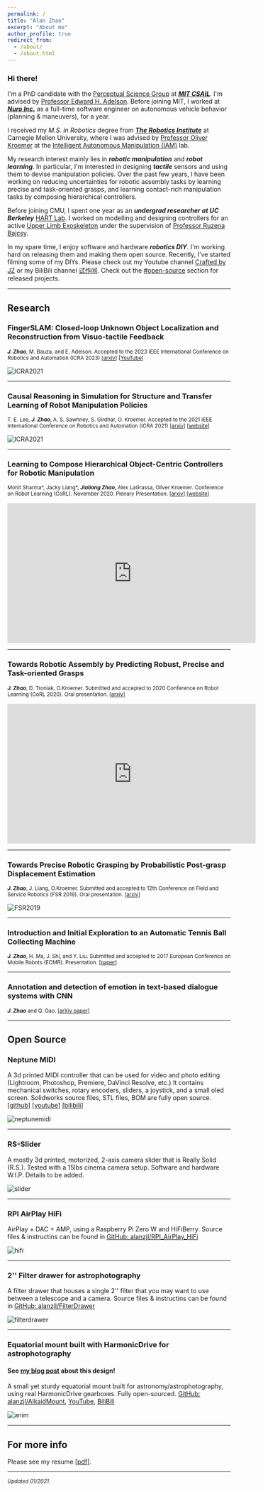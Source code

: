 ```yaml
---
permalink: /
title: "Alan Zhao"
excerpt: "About me"
author_profile: true
redirect_from: 
  - /about/
  - /about.html
---
```


### Hi there!
 
I'm a PhD candidate with the [Perceptual Science Group](http://persci.mit.edu/) at [***MIT CSAIL***](https://www.csail.mit.edu/). 
I'm advised by [Professor Edward H. Adelson](http://persci.mit.edu/people/adelson). 
Before joining MIT, I worked at [***Nuro Inc.***](https://www.nuro.ai/) as a full-time software engineer on autonomous vehicle behavior (planning & maneuvers), for a year. 

I received my *M.S. in Robotics* degree from [***The Robotics Institute***](https://www.ri.cmu.edu/) at Carnegie Mellon University, where I was advised by [Professor Oliver Kroemer](https://www.ri.cmu.edu/ri-faculty/oliver-kroemer/) at the [Intelligent Autonomous Manipulation (IAM)](https://labs.ri.cmu.edu/iam/) lab.

My research interest mainly lies in ***robotic manipulation*** and ***robot learning***. In particular, I'm interested in designing ***tactile*** sensors and using them to devise manipulation policies. 
Over the past few years, I have been working on reducing uncertainties for robotic assembly tasks by learning precise and task-oriented grasps, and learning contact-rich manipulation tasks by composing hierarchical controllers.

Before joining CMU, I spent one year as an ***undergrad researcher at UC Berkeley*** [HART Lab](http://hart.berkeley.edu/). 
I worked on modelling and designing controllers for an active [Upper Limb Exoskeleton](http://hart.berkeley.edu/exoskeletons.html) under the supervision of [Professor Ruzena Bajcsy](https://people.eecs.berkeley.edu/~bajcsy/).

In my spare time, I enjoy software and hardware ***robotics DIY***.
I'm working hard on releasing them and making them open source.
Recently, I've started filming some of my DIYs. 
Please check out my Youtube channel [Crafted by JZ](https://www.youtube.com/channel/UCnIEhwA_XKNF-f2FF7HhlJQ) or my BiliBili channel [试作间](https://space.bilibili.com/1400874850).
Check out the [#open-source](#open-source) section for released projects.

<a id="research"></a>

<hr style="height:2px;border-width:0;color:gray;background-color:gray">

## Research


### **FingerSLAM: Closed-loop Unknown Object Localization and Reconstruction from Visuo-tactile Feedback**

<sup>***J. Zhao***, M. Bauza, and E. Adelson. Accepted to the 2023 IEEE International Conference on Robotics and Automation (ICRA 2023) [[arxiv](https://arxiv.org/abs/2303.07997)] [[YouTube](https://youtu.be/f9qXYeQI9_M)]</sup>

![ICRA2021](/images/fingerslam.gif)


-----

### **Causal Reasoning in Simulation for Structure and Transfer Learning of Robot Manipulation Policies**

<sup>T. E. Lee, ***J. Zhao***, A. S. Sawhney, S. Girdhar, O. Kroemer. Accepted to the 2021 IEEE International Conference on Robotics and Automation (ICRA 2021) [[arxiv](https://arxiv.org/abs/2103.16772)] [[website](https://sites.google.com/view/crest-causal-struct-xfer-manip)]</sup>

![ICRA2021](/images/icra2021.png)

-----

### **Learning to Compose Hierarchical Object-Centric Controllers for Robotic Manipulation**

<sup>Mohit Sharma\*, Jacky Liang\*, ***Jialiang Zhao***, Alex LaGrassa, Oliver Kroemer. Conference on Robot Learning (CoRL). November 2020. Plenary Presentation. [[arxiv](https://arxiv.org/abs/2011.04627)] [[website](https://sites.google.com/view/compositional-object-control/)]</sup>

<iframe width="560" height="315" src="https://www.youtube.com/embed/JZwlys5Jdfo" title="YouTube video player" frameborder="0" allow="accelerometer; autoplay; clipboard-write; encrypted-media; gyroscope; picture-in-picture" allowfullscreen></iframe>

-----

### **Towards Robotic Assembly by Predicting Robust, Precise and Task-oriented Grasps**

<sup>***J. Zhao***, D. Troniak, O.Kroemer. Submitted and accepted to 2020 Conference on Robot Learning (CoRL 2020). Oral presentation. [[arxiv](https://arxiv.org/abs/2011.02462)]</sup>

<iframe width="560" height="315" src="https://www.youtube.com/embed/6F54Cta-q7I" title="YouTube video player" frameborder="0" allow="accelerometer; autoplay; clipboard-write; encrypted-media; gyroscope; picture-in-picture" allowfullscreen></iframe>

-----

### **Towards Precise Robotic Grasping by Probabilistic Post-grasp Displacement Estimation**

<sup>***J. Zhao***, J. Liang, O.Kroemer. Submitted and accepted to 12th Conference on Field and Service Robotics (FSR 2019). Oral presentation. [[arxiv](https://arxiv.org/abs/1909.02129)]</sup>

![FSR2019](/images/FSR2019.png)

-----

### **Introduction and Initial Exploration to an Automatic Tennis Ball Collecting Machine**

<sup>***J. Zhao***, H. Ma, J. Shi, and Y. Liu. Submitted and accepted to 2017 European Conference on Mobile Robots (ECMR). Presentation. [[paper](https://ieeexplore.ieee.org/document/8098684)]</sup>

<!-- ![tennimate](/images/tennimate.png) -->


-----

### **Annotation and detection of emotion in text-based dialogue systems with CNN**

<sup>***J. Zhao*** and Q. Gao. [[arXiv paper](https://arxiv.org/abs/1710.00987)]</sup>

<hr style="height:2px;border-width:0;color:gray;background-color:gray">

<a id="open-source"></a>

## Open Source

### **Neptune MIDI**
A 3d printed MIDI controller that can be used for video and photo editing (Lightroom, Photoshop, Premiere, DaVinci Resolve, etc.)
It contains mechanical switches, rotary encoders, sliders, a joystick, and a small oled screen. Solidworks source files, STL files, BOM are fully open source. [[github](https://github.com/alanzjl/NeptuneMIDI)]  [[youtube](https://www.youtube.com/watch?v=679nCupdGUM)]  [[bilibili](https://www.bilibili.com/video/BV15q4y1V7St?from=search&seid=7278600609111384034)]

![neptunemidi](https://github.com/alanzjl/NeptuneMIDI/raw/master/rendering/p1.JPG)

-----

### **RS-Slider**
A mostly 3d printed, motorized, 2-axis camera slider that is Really Solid (R.S.). 
Tested with a 15lbs cinema camera setup. 
Software and hardware W.I.P. Details to be added.

![slider](/images/rs_slider.jpeg)

-----

### **RPI AirPlay HiFi**
AirPlay + DAC + AMP, using a Raspberry Pi Zero W and HiFiBerry. Source files & instructins can be found in [GitHub: alanzjl/RPI_AirPlay_HiFi](https://github.com/alanzjl/RPI_AirPlay_HiFi)

![hifi](/images/explode.JPG)

-----

### **2'' Filter drawer for astrophotography**
A filter drawer that houses a single 2'' filter that you may want to use between a telescope and a camera. Source files & instructins can be found in [GitHub: alanzjl/FilterDrawer](https://github.com/alanzjl/FilterDrawer)

![filterdrawer](/images/filter_drawer.gif)

-----

### **Equatorial mount built with HarmonicDrive for astrophotography**

#### See [my blog post](/posts/2022/07/diy-mount/) about this design!

A small yet sturdy equatorial mount built for astronomy/astrophotography, using real HarmonicDrive gearboxes. Fully open-sourced. [GitHub: alanzjl/AlkaidMount](https://github.com/alanzjl/AlkaidMount), [YouTube](https://www.youtube.com/watch?v=k2GoMa2DpH8), [BiliBili](https://www.bilibili.com/video/BV1SR4y1X7bt)

<!-- ![hdmount](/images/hdmount/design2.jpeg) -->
![anim](https://github.com/alanzjl/HDMount/raw/main/renderings/GIF.gif)

<hr style="height:2px;border-width:0;color:gray;background-color:gray">

<a id="resume"></a>

## For more info

Please see my resume [[pdf](/files/resume.pdf)].

------

<sup>*Updated 01/2021.*</sup>

